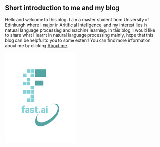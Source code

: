 ## Short introduction to me and my blog

Hello and welcome to this blog. I am a master student from University of Edinburgh where I major in Aritificial Intelligence, and my interest lies in natural language processing and machine learning. In this blog, I would like to share what I learnt in natural language processing mainly, hope that this blog can be helpful to you to some extent! You can find more information about me by clicking [About me](https://1e0ndavid.github.io/about.html).

![Image of fast.ai logo](images/logo.png)


